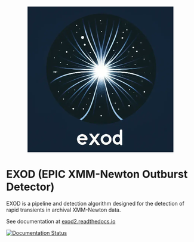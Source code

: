 <p align="center">
  <img src="docs/images/EXOD_Logo.png" alt="EXOD Logo">
</p>

# EXOD (EPIC XMM-Newton Outburst Detector)

EXOD is a pipeline and detection algorithm designed for the detection of rapid
transients in archival XMM-Newton data.

See documentation at [exod2.readthedocs.io](https://exod2.readthedocs.io/)

[![Documentation Status](https://readthedocs.org/projects/exod2/badge/?version=latest)](https://exod2.readthedocs.io/en/latest/?badge=latest)
